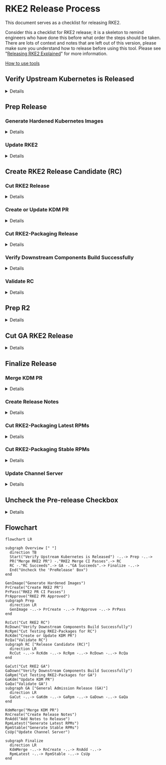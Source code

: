 # RKE2 Release Process

This document serves as a checklist for releasing RKE2.

Consider this a checklist for RKE2 release; it is a skeleton to remind engineers who have done this before what order the steps should be taken.
There are lots of context and notes that are left out of this version, please make sure you understand how to release before using this tool.
Please see "[Releasing RKE2 Explained](./releasing_rke2_explained.md)" for more information.

[How to use tools](./releasing_rke2_explained.md#tools)

## Verify Upstream Kubernetes is Released

<details><summary>Details</summary>

1. Verify Release
   ```shell
   export K8S_RELEASES='v1.21.14 v1.22.11 v1.23.8 v1.24.2'
   alias edt='docker run --rm -it --env GITHUB_TOKEN=$GHT rancher/ecm-distro-tools'
   edt check_for_k8s_release -r "$K8S_RELEASES"
   ```
1. Update release report
</details>

## Prep Release
### Generate Hardened Kubernetes Images

<details><summary>Details</summary>

1. Generate hardened kubernetes
   ```shell
   export K8S_RELEASES='v1.21.14 v1.22.11 v1.23.8 v1.24.2'
   export RKE2_RELEASES='v1.21.14+rke2r1 v1.22.11+rke2r1 v1.23.8+rke2r1 v1.24.2+rke2r1'
   export IMAGE_BUILD_RKE2_RELEASES='v1.21.14-rke2r1 v1.22.11-rke2r1 v1.23.8-rke2r1 v1.24.2-rke2r1'
   alias edt='docker run --rm -it --env GITHUB_TOKEN=$GHT rancher/ecm-distro-tools'
   edt tag_image_build_k8s_release -r "$IMAGE_BUILD_RKE2_RELEASES"
   ```
1. Update release report
</details>

### Update RKE2

<details><summary>Details</summary>

  1. `./Dockerfile`
      1. `FROM rancher/hardened-kubernetes:v1.23.5-rke2r1-build20220217 AS kubernetes`
      1. `RUN CHART_VERSION="v1.21.10-build2021041301" CHART_FILE=/charts/rke2-kube-proxy.yaml`
  1. `./scripts/version.sh`
      1. `KUBERNETES_VERSION=${KUBERNETES_VERSION:-v1.23.5}`
  1. `./go.mod`
  1. `./go.sum`
1. Create a pull request
   * set reviewers to "k3s" group
   * assign to yourself
   * make sure upstream branch is appropriate for PR (eg. `release-1.23` for `june-release-1.23-r1`)
1. [Drone-pr CI](https://drone-pr.rancher.io/rancher/rke2)
1. Once your PR gets 2 approvals and the CI completes successfully, you may merge it
1. [Drone-publish CI](https://drone-publish.rancher.io/rancher/rke2)
1. Update release report
</details>

## Create RKE2 Release Candidate (RC)
### Cut RKE2 Release

<details><summary>Details</summary>

1. Cut RKE2 Release
   ```shell
   export K8S_RELEASES='v1.21.14 v1.22.11 v1.23.8 v1.24.2'
   export RKE2_RELEASES='v1.21.14-rc1+rke2r1 v1.22.11-rc1+rke2r1 v1.23.8-rc1+rke2r1 v1.24.2-rc1+rke2r1'
   export IMAGE_BUILD_RKE2_RELEASES='v1.21.14-rke2r1 v1.22.11-rke2r1 v1.23.8-rke2r1 v1.24.2-rke2r1'
   export MASTER_RELEASE_VERSION='v1.24' # the version represented in the master branch
   alias edt='docker run --rm -it --env GITHUB_TOKEN=$GHT rancher/ecm-distro-tools'
   edt tag_rke2_release -m $MASTER_RELEASE_VERSION "$RKE2_RELEASES"
   ```
1. Update release report
</details>

### Create or Update KDM PR

<details><summary>Details</summary>

1. Update `./channels-rke2.yaml`
   1. Copy the previous version and paste it after itself
   1. Update the version number to the one you want to add
   1. Update the anchors to the new version number
   1. Update the aliases to the previous node
   1. Compare the versions
   1. Overwrite any changes to chart versions from the previous tag
   1. Overwrite any Agent CLI arg changes
   1. Overwrite any Server CLI arg changes
   1. Set the default version
1. Commit change
1. Generate json file
1. Commit change with "go generate" message
1. Create pull request
   * prepend `[WIP]:` to the title of the PR
1. Update release report
</details>

### Cut RKE2-Packaging Release

<details><summary>Details</summary>

1. Cut RKE2-Packaging release
   ```shell
   export K8S_RELEASES='v1.21.14 v1.22.11 v1.23.8 v1.24.2'
   export RKE2_RELEASES='v1.21.14-rc1+rke2r1 v1.22.11-rc1+rke2r1 v1.23.8-rc1+rke2r1 v1.24.2-rc1+rke2r1'
   export IMAGE_BUILD_RKE2_RELEASES='v1.21.14-rke2r1 v1.22.11-rke2r1 v1.23.8-rke2r1 v1.24.2-rke2r1'
   export MASTER_RELEASE_VERSION='v1.24' # the version represented in the master branch
   export RPM_RELEASE_ITERATION=0 # usually 0, but may increment if RPMs need to be re-released
   alias edt='docker run --rm -it --env GITHUB_TOKEN=$GHT rancher/ecm-distro-tools'
   # '-t' is for testing channel, this will change to '-s' for stable, and '-l' for latest
   edt tag_rke2_packaging_release -t -i $RPM_RELEASE_ITERATION -r "$RKE2_RELEASES"
   ```
1. [Drone-publish](https://drone-publish.rancher.io/rancher/rke2-packaging/)
1. Update release report
</details>

### Verify Downstream Components Build Successfully

<details><summary>Details</summary>

1. Validate that CIs pass
1. Update release report
* system-agent-installer-rke2
  * [Repository](https://github.com/rancher/system-agent-installer-rke2)
  * [Drone publish job](https://drone-publish.rancher.io/rancher/system-agent-installer-rke2)
* rke2-upgrade
  * [Repository](https://github.com/rancher/rke2-upgrade)
  * [Drone publish job](https://drone-publish.rancher.io/rancher/rke2-upgrade)
</details>

### Validate RC

<details><summary>Details</summary>

1. Look for the QA validation report
1. Update release report
</details>

## Prep R2

<details><summary>Details</summary>

1. Follow [the release prep steps](#prep-release), using `r2` instead of `r1`
   **Note:** Do not merge the R2 prep PR, it hopefully will not be necessary.
1. Update release report
</details>

## Cut GA RKE2 Release

<details><summary>Details</summary>

1. Create a new release just like [the RC release](#create-release-candidate-rc)
   omit the `-rc` part of the tags
1. Update release report
</details>

## Finalize Release
### Merge KDM PR

<details><summary>Details</summary>

1. Get the proper approvals
1. Make sure CI passes
1. Make sure team is ready
1. Merge KDM PR
1. Update release report
</details>

### Create Release Notes

<details><summary>Details</summary>

1. Run the update script
   ```shell
   export GHT='<your github token>'
   alias edt='docker run --rm -it --env GITHUB_TOKEN=$GHT rancher/ecm-distro-tools'
   edt gen_release_notes -r rke2 -m v1.24.2-rc1+rke2r1 -p v1.24.1+rke2r2
   ```
1. Copy the generated release notes
1. Validate and update the release notes as necessary
   1. Validate and update "Changes since" section
   1. Validate and update "Packaged Components" section
      * It can be confusing to track where each number for a component is getting pulled from, see [packaged components subsection](#packaged-components)
   1. Validate and update "Available CNIs" section in `scripts/build-images`
1. Get PR approval
1. Merge PR
1. Copy notes into release

#### Packaged Components

| Component | File | String | Example |
| --- | --- | --- | --- |
| Kubernetes      | `Dockerfile`           | `FROM rancher/hardened-kubernetes`           | `rancher/hardened-kubernetes:v1.24.2-rke2r1-build20220617` |
| Etcd            | `scripts/version.sh`   | `ETCD_VERSION`                               | `ETCD_VERSION=${ETCD_VERSION:-v3.5.4-k3s1}` |
| Containerd      | `Dockerfile`           | `FROM rancher/hardened-containerd`           | `rancher/hardened-containerd:v1.6.6-k3s1-build20220606` |
| Runc            | `Dockerfile`           | `FROM rancher/hardened-runc`                 | `rancher/hardened-runc:v1.1.2-build20220606` |
| Metrics-Server  | `scripts/build-images` | `rancher/hardened-k8s-metrics-server`        | `${REGISTRY}/rancher/hardened-k8s-metrics-server:v0.5.0-build20211119` |
| CoreDNS         | `scripts/build-images` | `rancher/hardened-coredns`                   | `${REGISTRY}/rancher/hardened-coredns:v1.9.3-build20220613` |
| Ingress-Nginx   | `Dockerfile`           | `CHART_FILE=/charts/rke2-ingress-nginx.yaml` | `RUN CHART_VERSION="4.1.003" CHART_FILE=/charts/rke2-ingress-nginx.yaml` |
| Helm-controller | `go.mod`               | `helm-controller`                            | `github.com/k3s-io/helm-controller v0.12.3` |

</details>

### Cut RKE2-Packaging Latest RPMs

<details><summary>Details</summary>

1. Cut release using [the same steps for RPM releases](#create-rke2-packaging-release)
   change "testing" to "latest" in the release name
1. Update release report
</details>

### Cut RKE2-Packaging Stable RPMs

<details><summary>Details</summary>

1. Cut release using [the same steps for RPM releases](#create-rke2-packaging-release)
   change "testing" to "stable" in the release name
1. Update release report
</details>

### Update Channel Server

<details><summary>Details</summary>

1. Edit the `channels.yaml` file in the [RKE2 repo](https://github.com/rancher/rke2/blob/master/channels.yaml)
1. Ask in release chat what version should be latest
1. Get PR approval
1. Validate CI passes
1. Verify JSON output from a call [here](https://update.rke2.io/v1-release/channels)
1. Update release report
</details>

## Uncheck the Pre-release Checkbox

<details><summary>Details</summary>

1. Go to the GA releases, edit them, and uncheck the "prerelease" checkbox.
1. Update release report
</details>

## Flowchart

```mermaid
flowchart LR

subgraph Overview [" "]
  direction TB
  Start("Verify Upstream Kubernetes is Released") -..-> Prep -..->
  PR("Merge RKE2 PR") -."RKE2 Merge CI Passes".-> RC
  RC -."RC Succeeds".-> GA -."GA Succeeds".-> Finalize -..->
  End("Uncheck the 'PreRelease' Box")
end

GenImage("Generate Hardened Images")
PrCreate("Create RKE2 PR")
PrPass("RKE2 PR CI Passes")
PrApprove("RKE2 PR Approved")
subgraph Prep
  direction LR
  GenImage -..-> PrCreate -..-> PrApprove -..-> PrPass
end

RcCut("Cut RKE2 RC")
RcDown("Verify Downstream Components Build Successfully")
RcRpm("Cut Testing RKE2-Packages for RC")
RcKdm("Create or Update KDM PR")
RcQa("Validate RC")
subgraph RC ["Release Candidate (RC)"]
  direction LR
  RcCut -..-> RcKdm -..-> RcRpm -..-> RcDown -..-> RcQa
end

GaCut("Cut RKE2 GA")
GaDown("Verify Downstream Components Build Successfully")
GaRpm("Cut Testing RKE2-Packages for GA")
GaKdm("Update KDM PR")
GaQa("Validate GA")
subgraph GA ["General Admission Release (GA)"]
  direction LR
  GaCut -..-> GaKdm -..-> GaRpm -..-> GaDown -..-> GaQa
end

KdmMerge("Merge KDM PR")
RnCreate("Create Release Notes")
RnAdd("Add Notes to Release")
RpmLatest("Generate Latest RPMs")
RpmStable("Generate Stable RPMs")
CsUp("Update Channel Server")

subgraph Finalize
  direction LR
  KdmMerge -..-> RnCreate -..-> RnAdd -..->
  RpmLatest -..-> RpmStable -..-> CsUp
end
```
